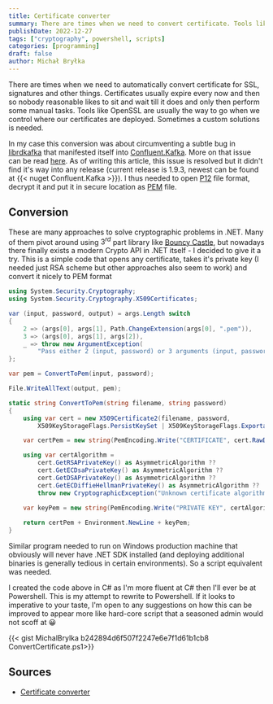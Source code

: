```yaml
---
title: Certificate converter 
summary: There are times when we need to convert certificate. Tools like OpenSSL are usually the way to go when we control where our certificates are deployed. Sometimes a custom solutions is needed   
publishDate: 2022-12-27
tags: ["cryptography", powershell, scripts]
categories: [programming]
draft: false
author: Michał Bryłka
---
```


There are times when we need to automatically convert certificate for SSL, signatures and other things. Certificates usually expire every now and then so nobody reasonable likes to sit and wait till it does and only then perform some manual tasks. Tools like OpenSSL are usually the way to go when we control where our certificates are deployed. Sometimes a custom solutions is needed. 

In my case this conversion was about circumventing a subtle bug in [librdkafka](https://github.com/confluentinc/librdkafka) that manifested itself into [Confluent.Kafka](https://github.com/confluentinc/confluent-kafka-dotnet). More on that issue can be read [here](https://github.com/confluentinc/confluent-kafka-dotnet/issues/1708). As of writing this article, this issue is resolved but it didn't find it's way into any release (current release is 1.9.3, newest can be found at {{< nuget Confluent.Kafka >}}). I thus needed to open [P12](https://en.wikipedia.org/wiki/PKCS_12) file format, decrypt it and put it in secure location as [PEM](https://en.wikipedia.org/wiki/Privacy-Enhanced_Mail) file.  

## Conversion

These are many approaches to solve cryptographic problems in .NET. Many of them pivot around using $3^{rd}$ part library like [Bouncy Castle](https://www.bouncycastle.org/csharp/), but nowadays there finally exists a modern Crypto API in .NET itself - I decided to give it a try. This is a simple code that opens any certificate, takes it's private key (I needed just RSA scheme but other approaches also seem to work) and convert it nicely to PEM format 


``` cs
using System.Security.Cryptography;
using System.Security.Cryptography.X509Certificates;

var (input, password, output) = args.Length switch
{
    2 => (args[0], args[1], Path.ChangeExtension(args[0], ".pem")),
    3 => (args[0], args[1], args[2]),
    _ => throw new ArgumentException(
        "Pass either 2 (input, password) or 3 arguments (input, password, output)", nameof(args)),
};

var pem = ConvertToPem(input, password);

File.WriteAllText(output, pem);

static string ConvertToPem(string filename, string password)
{
    using var cert = new X509Certificate2(filename, password, 
        X509KeyStorageFlags.PersistKeySet | X509KeyStorageFlags.Exportable);

    var certPem = new string(PemEncoding.Write("CERTIFICATE", cert.RawData));

    using var certAlgorithm =
        cert.GetRSAPrivateKey() as AsymmetricAlgorithm ??
        cert.GetECDsaPrivateKey() as AsymmetricAlgorithm ??
        cert.GetDSAPrivateKey() as AsymmetricAlgorithm ??
        cert.GetECDiffieHellmanPrivateKey() as AsymmetricAlgorithm ??
        throw new CryptographicException("Unknown certificate algorithm");

    var keyPem = new string(PemEncoding.Write("PRIVATE KEY", certAlgorithm.ExportPkcs8PrivateKey()));
    
    return certPem + Environment.NewLine + keyPem;    
}
```


Similar program needed to run on Windows production machine that obviously will never have .NET SDK installed (and deploying additional binaries is generally tedious in certain environments). So a script equivalent was needed. 

I created the code above in C# as I'm more fluent at C# then I'll ever be at Powershell. This is my attempt to rewrite to Powershell. If it looks to imperative to your taste, I'm open to any suggestions on how this can be improved to appear more like hard-core script that a seasoned admin would not scoff at :grinning:

{{< gist MichalBrylka b242894d6f507f2247e6e7f1d61b1cb8 ConvertCertificate.ps1>}}


## Sources 
- [Certificate converter](https://gist.github.com/MichalBrylka/b242894d6f507f2247e6e7f1d61b1cb8)
